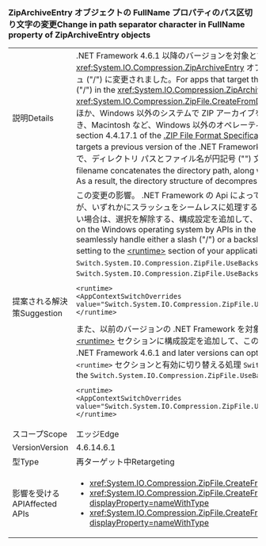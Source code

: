 ### <a name="change-in-path-separator-character-in-fullname-property-of-ziparchiveentry-objects"></a><span data-ttu-id="a7714-101">ZipArchiveEntry オブジェクトの FullName プロパティのパス区切り文字の変更</span><span class="sxs-lookup"><span data-stu-id="a7714-101">Change in path separator character in FullName property of ZipArchiveEntry objects</span></span>

|   |   |
|---|---|
|<span data-ttu-id="a7714-102">説明</span><span class="sxs-lookup"><span data-stu-id="a7714-102">Details</span></span>|<span data-ttu-id="a7714-103">.NET Framework 4.6.1 以降のバージョンを対象とするアプリの場合、<xref:System.IO.Compression.ZipFile.CreateFromDirectory%2A> メソッドのオーバーロードによって作成された <xref:System.IO.Compression.ZipArchiveEntry> オブジェクトの <xref:System.IO.Compression.ZipArchiveEntry.FullName> プロパティで、パスの区切り文字が円記号 (&quot;&quot;) からスラッシュ (&quot;/&quot;) に変更されました。</span><span class="sxs-lookup"><span data-stu-id="a7714-103">For apps that target the .NET Framework 4.6.1 and later versions, the path separator character has changed from a backslash (&quot;&quot;) to a forward slash (&quot;/&quot;) in the <xref:System.IO.Compression.ZipArchiveEntry.FullName> property of <xref:System.IO.Compression.ZipArchiveEntry>  objects created by overloads of the <xref:System.IO.Compression.ZipFile.CreateFromDirectory%2A> method.</span></span> <span data-ttu-id="a7714-104">この変更によって、.NET の実装が [.ZIP ファイル形式の仕様](https://pkware.cachefly.net/webdocs/casestudies/APPNOTE.TXT)のセクション 4.4.17.1 に準拠するようになったほか、Windows 以外のシステムで ZIP アーカイブを解凍できるようになりました。以前のバージョンの .NET Framework を対象にするアプリで作成された ZIP ファイルを解凍するとき、Macintosh など、Windows 以外のオペレーティング システムでは、ディレクトリ構造を維持できません。</span><span class="sxs-lookup"><span data-stu-id="a7714-104">The change brings the .NET implementation into conformity with section 4.4.17.1 of the [.ZIP File Format Specification](https://pkware.cachefly.net/webdocs/casestudies/APPNOTE.TXT) and allows .ZIP archives to be decompressed on non-Windows systems.Decompressing a zip file created by an app that targets a previous version of the .NET Framework on non-Windows operating systems such as the Macintosh fails to preserve the directory structure.</span></span> <span data-ttu-id="a7714-105">たとえば、Macintosh で、ディレクトリ パスとファイル名が円記号 (&quot;&quot;) 文字で連結された名前を持つ一連のファイルを作成するとします。</span><span class="sxs-lookup"><span data-stu-id="a7714-105">For example, on the Macintosh, it creates a set of files whose filename concatenates the directory path, along with any backslash (&quot;&quot;) characters, and the filename.</span></span> <span data-ttu-id="a7714-106">その場合、圧縮解除されたファイルのディレクトリ構造は保持されません。</span><span class="sxs-lookup"><span data-stu-id="a7714-106">As a result, the directory structure of decompressed files is not preserved.</span></span>|
|<span data-ttu-id="a7714-107">提案される解決策</span><span class="sxs-lookup"><span data-stu-id="a7714-107">Suggestion</span></span>|<span data-ttu-id="a7714-108">この変更の影響。 .NET Framework の Api によって、Windows オペレーティング システムで圧縮解除した ZIP ファイル<xref:System.IO?displayProperty=nameWithType>これらの Api が、いずれかにスラッシュをシームレスに処理するために、名前空間が最小限に抑えるにする必要があります (&quot;/&quot;) や円記号 (&quot;\&quot;) のパス区切り文字として。この変更が望ましくない場合は、選択を解除する、構成設定を追加して、 [\<ランタイム >](~/docs/framework/configure-apps/file-schema/runtime/runtime-element.md)アプリケーション構成ファイルのセクションです。</span><span class="sxs-lookup"><span data-stu-id="a7714-108">The impact of this change on .ZIP files that are decompressed on the Windows operating system by APIs in the .NET Framework <xref:System.IO?displayProperty=nameWithType> namespace should be minimal, since these APIs can seamlessly handle either a slash (&quot;/&quot;) or a backslash (&quot;\&quot;) as the path separator character.If this change is undesirable, you can opt out of it by adding a configuration setting to the [\<runtime>](~/docs/framework/configure-apps/file-schema/runtime/runtime-element.md) section of your application configuration file.</span></span> <span data-ttu-id="a7714-109">次の例では、`<runtime>` セクションと無効に切り替える処理 `Switch.System.IO.Compression.ZipFile.UseBackslash` の両方を確認できます。</span><span class="sxs-lookup"><span data-stu-id="a7714-109">The following example shows both the `<runtime>` section and the `Switch.System.IO.Compression.ZipFile.UseBackslash` opt-out switch:</span></span><pre><code class="language-xml">&lt;runtime&gt;&#13;&#10;&lt;AppContextSwitchOverrides value=&quot;Switch.System.IO.Compression.ZipFile.UseBackslash=true&quot; /&gt;&#13;&#10;&lt;/runtime&gt;&#13;&#10;</code></pre><span data-ttu-id="a7714-110">また、以前のバージョンの .NET Framework を対象とするものの、.NET Framework 4.6.1 以降のバージョンで実行されているアプリでは、アプリケーション構成ファイルの [\<runtime>](~/docs/framework/configure-apps/file-schema/runtime/runtime-element.md) セクションに構成設定を追加して、この動作を有効にすることができます。</span><span class="sxs-lookup"><span data-stu-id="a7714-110">In addition, apps that target previous versions of the .NET Framework but are running on the .NET Framework 4.6.1 and later versions can opt in to this behavior by adding a configuration setting to the [\<runtime>](~/docs/framework/configure-apps/file-schema/runtime/runtime-element.md) section of the application configuration file.</span></span> <span data-ttu-id="a7714-111">次では、`<runtime>` セクションと有効に切り替える処理 `Switch.System.IO.Compression.ZipFile.UseBackslash` の両方を確認できます。</span><span class="sxs-lookup"><span data-stu-id="a7714-111">The following shows both the `<runtime>` section and the `Switch.System.IO.Compression.ZipFile.UseBackslash` opt-in switch.</span></span><pre><code class="language-xml">&lt;runtime&gt;&#13;&#10;&lt;AppContextSwitchOverrides value=&quot;Switch.System.IO.Compression.ZipFile.UseBackslash=false&quot; /&gt;&#13;&#10;&lt;/runtime&gt;&#13;&#10;</code></pre>|
|<span data-ttu-id="a7714-112">スコープ</span><span class="sxs-lookup"><span data-stu-id="a7714-112">Scope</span></span>|<span data-ttu-id="a7714-113">エッジ</span><span class="sxs-lookup"><span data-stu-id="a7714-113">Edge</span></span>|
|<span data-ttu-id="a7714-114">Version</span><span class="sxs-lookup"><span data-stu-id="a7714-114">Version</span></span>|<span data-ttu-id="a7714-115">4.6.1</span><span class="sxs-lookup"><span data-stu-id="a7714-115">4.6.1</span></span>|
|<span data-ttu-id="a7714-116">型</span><span class="sxs-lookup"><span data-stu-id="a7714-116">Type</span></span>|<span data-ttu-id="a7714-117">再ターゲット中</span><span class="sxs-lookup"><span data-stu-id="a7714-117">Retargeting</span></span>|
|<span data-ttu-id="a7714-118">影響を受ける API</span><span class="sxs-lookup"><span data-stu-id="a7714-118">Affected APIs</span></span>|<ul><li><xref:System.IO.Compression.ZipFile.CreateFromDirectory(System.String,System.String)?displayProperty=nameWithType></li><li><xref:System.IO.Compression.ZipFile.CreateFromDirectory(System.String,System.String,System.IO.Compression.CompressionLevel,System.Boolean)?displayProperty=nameWithType></li><li><xref:System.IO.Compression.ZipFile.CreateFromDirectory(System.String,System.String,System.IO.Compression.CompressionLevel,System.Boolean,System.Text.Encoding)?displayProperty=nameWithType></li></ul>|

